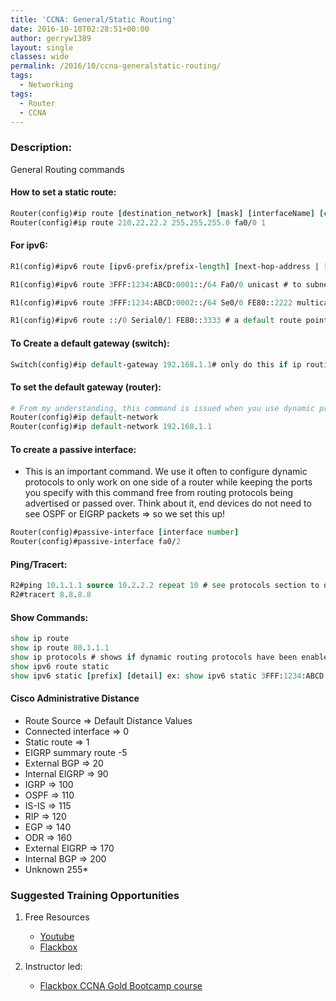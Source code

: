 ```yaml
---
title: 'CCNA: General/Static Routing'
date: 2016-10-10T02:28:51+00:00
author: gerryw1389
layout: single
classes: wide
permalink: /2016/10/ccna-generalstatic-routing/
tags:
  - Networking
tags:
  - Router
  - CCNA
---
```

<!--more-->

### Description:

General Routing commands

#### How to set a static route:

   ```tcl
   Router(config)#ip route [destination_network] [mask] [interfaceName] [cost]
   Router(config)#ip route 210.22.22.2 255.255.255.0 fa0/0 1
   ```

#### For ipv6:

   ```tcl
   R1(config)#ipv6 route [ipv6-prefix/prefix-length] [next-hop-address | [interface][distance | multicast | tag | unicast]

   R1(config)#ipv6 route 3FFF:1234:ABCD:0001::/64 Fa0/0 unicast # to subnet 3FFF:1234:ABCD:0001::/64, will forward traffic out of the FastEthernet0/0 interface. This route will be used only for Unicast traffic.

   R1(config)#ipv6 route 3FFF:1234:ABCD:0002::/64 Se0/0 FE80::2222 multicast # to subnet 3FFF:1234:ABCD:0002::/64, will forward packets to that subnet out of Serial0/0 using the Link- Local address of the next-hop router as the IPv6 next-hop address. This route will be used only for Multicast traffic.

   R1(config)#ipv6 route ::/0 Serial0/1 FE80::3333 # a default route pointing out of interface Serial0/1 is also configured. This default route will forward packets to unknown IPv6 destinations via Serial0/1 using the Link-Local address of the next-hop router as the IPv6 next-hop address.
   ```

#### To Create a default gateway (switch):

   ```tcl
   Switch(config)#ip default-gateway 192.168.1.1# only do this if ip routing is disabled like on a switch.
   ```

#### To set the default gateway (router):

   ```tcl
   # From my understanding, this command is issued when you use dynamic protocols that want to choose the route dynamically instead of a static catch-all route.
   Router(config)#ip default-network
   Router(config)#ip default-network 192.168.1.1
   ```

#### To create a passive interface:

   - This is an important command. We use it often to configure dynamic protocols to only work on one side of a router while keeping the ports you specify with this command free from routing protocols being advertised or passed over. Think about it, end devices do not need to see OSPF or EIGRP packets => so we set this up!

   ```tcl
   Router(config)#passive-interface [interface number]
   Router(config)#passive-interface fa0/2
   ```

#### Ping/Tracert:

   ```tcl
   R2#ping 10.1.1.1 source 10.2.2.2 repeat 10 # see protocols section to determine symbol meanings.
   R2#tracert 8.8.8.8
   ```

#### Show Commands:

   ```tcl
   show ip route
   show ip route 80.1.1.1
   show ip protocols # shows if dynamic routing protocols have been enabled
   show ipv6 route static
   show ipv6 static [prefix] [detail] ex: show ipv6 static 3FFF:1234:ABCD:1::/64 detail
   ```

#### Cisco Administrative Distance

   - Route Source => Default Distance Values
   - Connected interface => 0  
   - Static route => 1  
   - EIGRP summary route -5  
   - External BGP => 20  
   - Internal EIGRP => 90  
   - IGRP => 100  
   - OSPF => 110  
   - IS-IS => 115  
   - RIP => 120  
   - EGP => 140  
   - ODR => 160  
   - External EIGRP => 170  
   - Internal BGP => 200  
   - Unknown 255*

### Suggested Training Opportunities

1. Free Resources
   - [Youtube](https://www.youtube.com)
   - [Flackbox](https://www.flackbox.com/cisco-ccna-lab-guide)

2. Instructor led:
   - [Flackbox CCNA Gold Bootcamp course](https://www.flackbox.com/cisco-ccna-course)